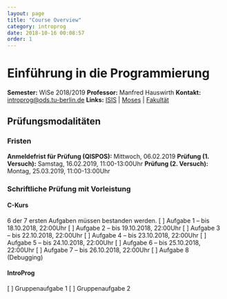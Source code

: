 ```yaml
---
layout: page
title: "Course Overview"
category: introprog
date: 2018-10-16 00:08:57
order: 1
---
```

# Einführung in die Programmierung

**Semester:** WiSe 2018/2019
**Professor:** Manfred Hauswirth
**Kontakt:** introprog@ods.tu-berlin.de
**Links:** [ISIS](https://isis.tu-berlin.de/course/view.php?id=14082) | [Moses](https://moseskonto.tu-berlin.de/moses/modultransfersystem/bolognamodule/beschreibung/anzeigen.html?number=40017&version=6&sprache=1) | [Fakultät](https://www.ods.tu-berlin.de/menue/lehre/)

## Prüfungsmodalitäten

### Fristen
**Anmeldefrist für Prüfung (QISPOS):** Mittwoch, 06.02.2019
**Prüfung (1. Versuch):** Samstag, 16.02.2019, 11:00-13:00Uhr
**Prüfung (2. Versuch):** Montag, 25.03.2019, 11:00-13:00Uhr

### Schriftliche Prüfung mit Vorleistung

#### C-Kurs
6 der 7 ersten Aufgaben müssen bestanden werden.
[ ] Aufgabe 1 – bis 18.10.2018, 22:00Uhr
[ ] Aufgabe 2 – bis 19.10.2018, 22:00Uhr
[ ] Aufgabe 3 – bis 22.10.2018, 22:00Uhr
[ ] Aufgabe 4 – bis 23.10.2018, 22:00Uhr
[ ] Aufgabe 5 – bis 24.10.2018, 22:00Uhr
[ ] Aufgabe 6 – bis 25.10.2018, 22:00Uhr
[ ] Aufgabe 7 – bis 26.10.2018, 22:00Uhr
[ ] Aufgabe 8 (Debugging)

#### IntroProg
[ ] Gruppenaufgabe 1
[ ] Gruppenaufgabe 2
